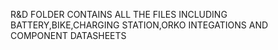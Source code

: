 R&D FOLDER CONTAINS ALL THE FILES INCLUDING BATTERY,BIKE,CHARGING STATION,ORKO INTEGATIONS AND COMPONENT DATASHEETS
